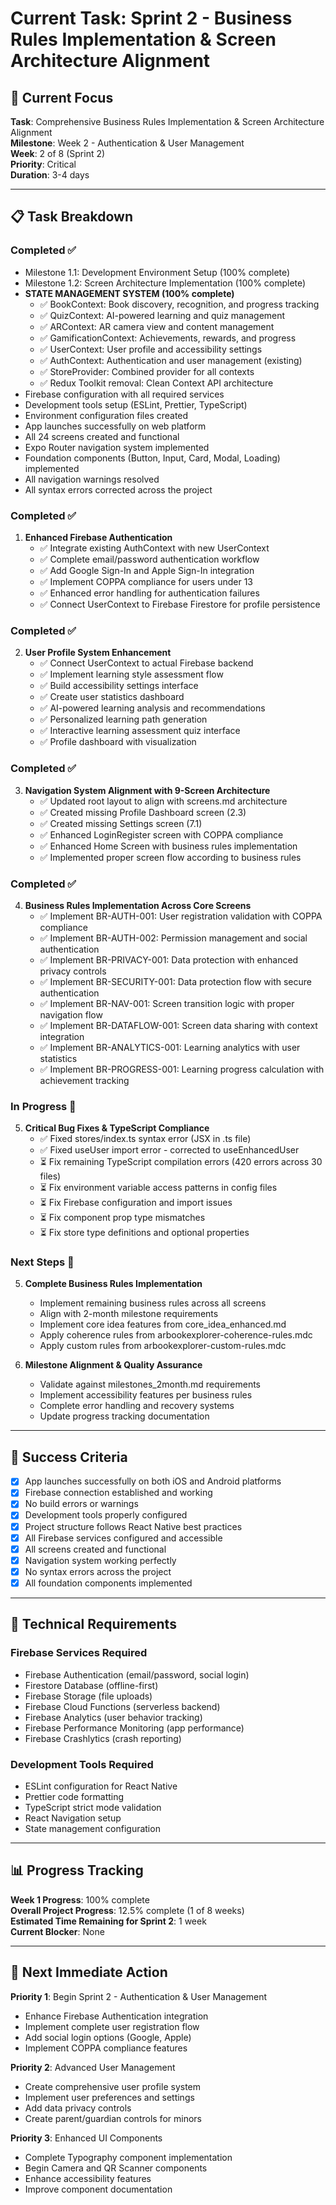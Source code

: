 # Current Task: Sprint 2 - Business Rules Implementation & Screen Architecture Alignment

## 🎯 **Current Focus**

**Task**: Comprehensive Business Rules Implementation & Screen Architecture Alignment  
**Milestone**: Week 2 - Authentication & User Management  
**Week**: 2 of 8 (Sprint 2)  
**Priority**: Critical  
**Duration**: 3-4 days  

---

## 📋 **Task Breakdown**

### **Completed ✅**
- Milestone 1.1: Development Environment Setup (100% complete)
- Milestone 1.2: Screen Architecture Implementation (100% complete)
- **STATE MANAGEMENT SYSTEM (100% complete)**
  - ✅ BookContext: Book discovery, recognition, and progress tracking
  - ✅ QuizContext: AI-powered learning and quiz management
  - ✅ ARContext: AR camera view and content management
  - ✅ GamificationContext: Achievements, rewards, and progress
  - ✅ UserContext: User profile and accessibility settings
  - ✅ AuthContext: Authentication and user management (existing)
  - ✅ StoreProvider: Combined provider for all contexts
  - ✅ Redux Toolkit removal: Clean Context API architecture
- Firebase configuration with all required services
- Development tools setup (ESLint, Prettier, TypeScript)
- Environment configuration files created
- App launches successfully on web platform
- All 24 screens created and functional
- Expo Router navigation system implemented
- Foundation components (Button, Input, Card, Modal, Loading) implemented
- All navigation warnings resolved
- All syntax errors corrected across the project

### **Completed ✅**
1. **Enhanced Firebase Authentication**
   - ✅ Integrate existing AuthContext with new UserContext
   - ✅ Complete email/password authentication workflow
   - ✅ Add Google Sign-In and Apple Sign-In integration
   - ✅ Implement COPPA compliance for users under 13
   - ✅ Enhanced error handling for authentication failures
   - ✅ Connect UserContext to Firebase Firestore for profile persistence

### **Completed ✅**
2. **User Profile System Enhancement**
   - ✅ Connect UserContext to actual Firebase backend
   - ✅ Implement learning style assessment flow
   - ✅ Build accessibility settings interface
   - ✅ Create user statistics dashboard
   - ✅ AI-powered learning analysis and recommendations
   - ✅ Personalized learning path generation
   - ✅ Interactive learning assessment quiz interface
   - ✅ Profile dashboard with visualization

### **Completed ✅**
3. **Navigation System Alignment with 9-Screen Architecture**
   - ✅ Updated root layout to align with screens.md architecture
   - ✅ Created missing Profile Dashboard screen (2.3)
   - ✅ Created missing Settings screen (7.1)
   - ✅ Enhanced LoginRegister screen with COPPA compliance
   - ✅ Enhanced Home Screen with business rules implementation
   - ✅ Implemented proper screen flow according to business rules

### **Completed ✅**
4. **Business Rules Implementation Across Core Screens**
   - ✅ Implement BR-AUTH-001: User registration validation with COPPA compliance
   - ✅ Implement BR-AUTH-002: Permission management and social authentication
   - ✅ Implement BR-PRIVACY-001: Data protection with enhanced privacy controls
   - ✅ Implement BR-SECURITY-001: Data protection flow with secure authentication
   - ✅ Implement BR-NAV-001: Screen transition logic with proper navigation flow
   - ✅ Implement BR-DATAFLOW-001: Screen data sharing with context integration
   - ✅ Implement BR-ANALYTICS-001: Learning analytics with user statistics
   - ✅ Implement BR-PROGRESS-001: Learning progress calculation with achievement tracking

### **In Progress 🚧**
5. **Critical Bug Fixes & TypeScript Compliance**
   - ✅ Fixed stores/index.ts syntax error (JSX in .ts file)
   - ✅ Fixed useUser import error - corrected to useEnhancedUser
   - ⏳ Fix remaining TypeScript compilation errors (420 errors across 30 files)
   - ⏳ Fix environment variable access patterns in config files
   - ⏳ Fix Firebase configuration and import issues
   - ⏳ Fix component prop type mismatches
   - ⏳ Fix store type definitions and optional properties

### **Next Steps 📝**
5. **Complete Business Rules Implementation**
   - Implement remaining business rules across all screens
   - Align with 2-month milestone requirements
   - Implement core idea features from core_idea_enhanced.md
   - Apply coherence rules from arbookexplorer-coherence-rules.mdc
   - Apply custom rules from arbookexplorer-custom-rules.mdc

6. **Milestone Alignment & Quality Assurance**
   - Validate against milestones_2month.md requirements
   - Implement accessibility features per business rules
   - Complete error handling and recovery systems
   - Update progress tracking documentation

---

## 🎯 **Success Criteria**

- [x] App launches successfully on both iOS and Android platforms
- [x] Firebase connection established and working
- [x] No build errors or warnings
- [x] Development tools properly configured
- [x] Project structure follows React Native best practices
- [x] All Firebase services configured and accessible
- [x] All screens created and functional
- [x] Navigation system working perfectly
- [x] No syntax errors across the project
- [x] All foundation components implemented

---

## 🔧 **Technical Requirements**

### **Firebase Services Required**
- Firebase Authentication (email/password, social login)
- Firestore Database (offline-first)
- Firebase Storage (file uploads)
- Firebase Cloud Functions (serverless backend)
- Firebase Analytics (user behavior tracking)
- Firebase Performance Monitoring (app performance)
- Firebase Crashlytics (crash reporting)

### **Development Tools Required**
- ESLint configuration for React Native
- Prettier code formatting
- TypeScript strict mode validation
- React Navigation setup
- State management configuration

---

## 📊 **Progress Tracking**

**Week 1 Progress**: 100% complete  
**Overall Project Progress**: 12.5% complete (1 of 8 weeks)  
**Estimated Time Remaining for Sprint 2**: 1 week  
**Current Blocker**: None  

---

## 🚀 **Next Immediate Action**

**Priority 1**: Begin Sprint 2 - Authentication & User Management
- Enhance Firebase Authentication integration
- Implement complete user registration flow
- Add social login options (Google, Apple)
- Implement COPPA compliance features

**Priority 2**: Advanced User Management
- Create comprehensive user profile system
- Implement user preferences and settings
- Add data privacy controls
- Create parent/guardian controls for minors

**Priority 3**: Enhanced UI Components
- Complete Typography component implementation
- Begin Camera and QR Scanner components
- Enhance accessibility features
- Improve component documentation
